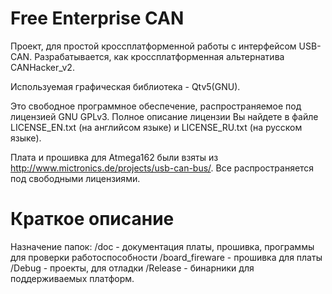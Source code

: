 # Free Enterprise CAN

Проект, для простой кроссплатформенной работы с интерфейсом USB-CAN. Разрабатывается, как кроссплатформенная альтернатива CANHacker_v2.

Используемая графическая библиотека - Qtv5(GNU).

Это свободное программное обеспечение, распространяемое под лицензией GNU GPLv3. Полное описание лицензии Вы найдете в файле LICENSE_EN.txt (на английсом языке) и LICENSE_RU.txt (на русском языке).

Плата и прошивка для Atmega162 были взяты из http://www.mictronics.de/projects/usb-can-bus/. Все распространяется под свободными лицензиями.

# Краткое описание

Назначение папок:
 /doc - документация платы, прошивка, программы для проверки работоспособности
 /board_fireware - прошивка для платы
 /Debug - проекты, для отладки
 /Release - бинарники для поддерживаемых платформ. 
